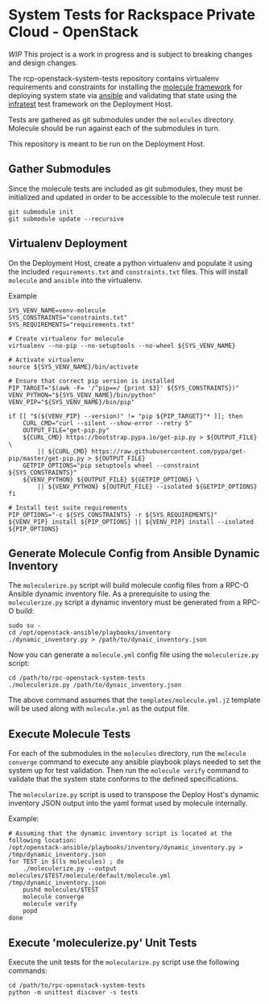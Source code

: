System Tests for Rackspace Private Cloud - OpenStack
====================================================

*WIP* This project is a work in progress and is subject to breaking changes
and design changes.

The rcp-openstack-system-tests repository contains virtualenv requirements and
constraints for installing the
[molecule framework](https://molecule.readthedocs.io/en/latest/)
for deploying system state via [ansible](https://www.ansible.com/)
and validating that state using the
[infratest](https://testinfra.readthedocs.io/en/latest/) test framework on the
Deployment Host.

Tests are gathered as git submodules under the `molecules` directory. Molecule
should be run against each of the submodules in turn.

This repository is meant to be run on the Deployment Host.

Gather Submodules
-----------------
Since the molecule tests are included as git submodules, they must be
initialized and updated in order to be accessible to the molecule test runner.
```
git submodule init
git submodule update --recursive
```

Virtualenv Deployment
---------------------

On the Deployment Host, create a python virtualenv and populate it using the included
`requirements.txt` and `constraints.txt` files. This will install `molecule` and
`ansible` into the virtualenv.

Example
```
SYS_VENV_NAME=venv-molecule
SYS_CONSTRAINTS="constraints.txt"
SYS_REQUIREMENTS="requirements.txt"

# Create virtualenv for molecule
virtualenv --no-pip --no-setuptools --no-wheel ${SYS_VENV_NAME}

# Activate virtualenv
source ${SYS_VENV_NAME}/bin/activate

# Ensure that correct pip version is installed
PIP_TARGET="$(awk -F= '/^pip==/ {print $3}' ${SYS_CONSTRAINTS})"
VENV_PYTHON="${SYS_VENV_NAME}/bin/python"
VENV_PIP="${SYS_VENV_NAME}/bin/pip"

if [[ "$(${VENV_PIP} --version)" != "pip ${PIP_TARGET}"* ]]; then
    CURL_CMD="curl --silent --show-error --retry 5"
    OUTPUT_FILE="get-pip.py"
    ${CURL_CMD} https://bootstrap.pypa.io/get-pip.py > ${OUTPUT_FILE}  \
        || ${CURL_CMD} https://raw.githubusercontent.com/pypa/get-pip/master/get-pip.py > ${OUTPUT_FILE}
    GETPIP_OPTIONS="pip setuptools wheel --constraint ${SYS_CONSTRAINTS}"
    ${VENV_PYTHON} ${OUTPUT_FILE} ${GETPIP_OPTIONS} \
        || ${VENV_PYTHON} ${OUTPUT_FILE} --isolated ${GETPIP_OPTIONS}
fi

# Install test suite requirements
PIP_OPTIONS="-c ${SYS_CONSTRAINTS} -r ${SYS_REQUIREMENTS}"
${VENV_PIP} install ${PIP_OPTIONS} || ${VENV_PIP} install --isolated ${PIP_OPTIONS}
```

Generate Molecule Config from Ansible Dynamic Inventory
-------------------------------------------------------

The `moleculerize.py` script will build molecule config files from a RPC-O Ansible dynamic inventory file. As a
prerequisite to using the `moleculerize.py` script a dynamic inventory must be generated from a RPC-O build:

```
sudo su -
cd /opt/openstack-ansible/playbooks/inventory
./dynamic_inventory.py > /path/to/dynaic_inventory.json
```

Now you can generate a `molecule.yml` config file using the `moleculerize.py` script:

```
cd /path/to/rpc-openstack-system-tests
./moleculerize.py /path/to/dynaic_inventory.json
```

The above command assumes that the `templates/molecule.yml.j2` template will be used along with `molecule.yml` as 
the output file.

Execute Molecule Tests
----------------------
For each of the submodules in the `molecules` directory, run the `molecule converge`
command to execute any ansible playbook plays needed to set the system up for
test validation. Then run the `molecule verify` command to validate that the
system state conforms to the defined specifications.

The `molecularize.py` script is used to transpose the Deploy Host's dynamic
inventory JSON output into the yaml format used by molecule internally.

Example:
```
# Assuming that the dynamic inventory script is located at the following location:
/opt/openstack-ansible/playbooks/inventory/dynamic_inventory.py > /tmp/dynamic_inventory.json
for TEST in $(ls molecules) ; do
    ./moleculerize.py --output molecules/$TEST/molecule/default/molecule.yml /tmp/dynamic_inventory.json
    pushd molecules/$TEST
    molecule converge
    molecule verify
    popd
done
```

Execute 'moleculerize.py' Unit Tests
------------------------------------
Execute the unit tests for the `molecularize.py` script use the following commands:

```
cd /path/to/rpc-openstack-system-tests
python -m unittest discover -s tests
```
